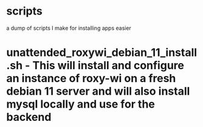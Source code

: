 # scripts
a dump of scripts I make for installing apps easier

# unattended_roxywi_debian_11_install.sh - This will install and configure an instance of roxy-wi on a fresh debian 11 server and will also install mysql locally and use for the backend
